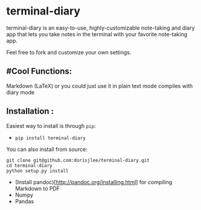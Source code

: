 # terminal-diary
terminal-diary is an easy-to-use, highly-customizable note-taking and diary app that lets you take notes in the terminal with your favorite note-taking app. 

Feel free to fork and customize your own settings. 

#Cool Functions:
- 
Markdown (LaTeX) or you could just use it in plain text mode
compiles with diary mode

## Installation : 
Easiest way to install is through ``pip``: 
- ``pip install terminal-diary``

You can also install from source: 

```
git clone git@github.com:dorisjlee/terminal-diary.git
cd terminal-diary
python setup.py install
```

- (Install pandoc)[http://pandoc.org/installing.html] for compiling Markdown to PDF
- Numpy
- Pandas
